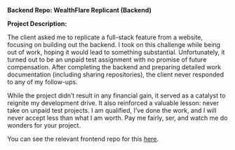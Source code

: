 **Backend Repo: WealthFlare Replicant (Backend)**

**Project Description:**

The client asked me to replicate a full-stack feature from a website, focusing on building out the backend. I took on this challenge while being out of work, hoping it would lead to something substantial. Unfortunately, it turned out to be an unpaid test assignment with no promise of future compensation. After completing the backend and preparing detailed work documentation (including sharing repositories), the client never responded to any of my follow-ups.

While the project didn’t result in any financial gain, it served as a catalyst to reignite my development drive. It also reinforced a valuable lesson: never take on unpaid test projects. I am qualified, I’ve done the work, and I will never accept less than what I am worth. Pay me fairly, ser, and watch me do wonders for your project.

You can see the relevant frontend repo for this [here](https://github.com/AbdullahAhmadAAK/wealthfront-replicant-frontend).

